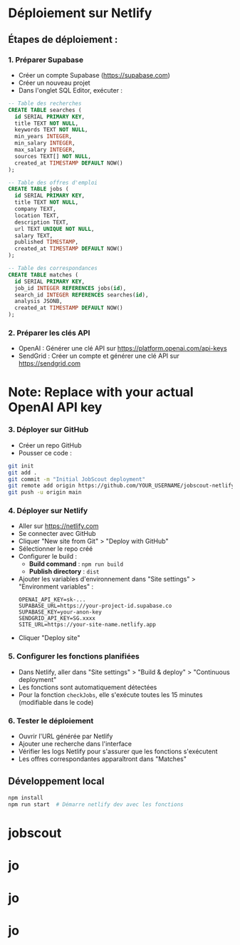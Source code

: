 # Déploiement sur Netlify

## Étapes de déploiement :

### 1. Préparer Supabase
- Créer un compte Supabase (https://supabase.com)
- Créer un nouveau projet
- Dans l'onglet SQL Editor, exécuter :
```sql
-- Table des recherches
CREATE TABLE searches (
  id SERIAL PRIMARY KEY,
  title TEXT NOT NULL,
  keywords TEXT NOT NULL,
  min_years INTEGER,
  min_salary INTEGER,
  max_salary INTEGER,
  sources TEXT[] NOT NULL,
  created_at TIMESTAMP DEFAULT NOW()
);

-- Table des offres d'emploi
CREATE TABLE jobs (
  id SERIAL PRIMARY KEY,
  title TEXT NOT NULL,
  company TEXT,
  location TEXT,
  description TEXT,
  url TEXT UNIQUE NOT NULL,
  salary TEXT,
  published TIMESTAMP,
  created_at TIMESTAMP DEFAULT NOW()
);

-- Table des correspondances
CREATE TABLE matches (
  id SERIAL PRIMARY KEY,
  job_id INTEGER REFERENCES jobs(id),
  search_id INTEGER REFERENCES searches(id),
  analysis JSONB,
  created_at TIMESTAMP DEFAULT NOW()
);
```

### 2. Préparer les clés API
- OpenAI : Générer une clé API sur https://platform.openai.com/api-keys
- SendGrid : Créer un compte et générer une clé API sur https://sendgrid.com

# Note: Replace with your actual OpenAI API key

### 3. Déployer sur GitHub
- Créer un repo GitHub
- Pousser ce code :
```bash
git init
git add .
git commit -m "Initial JobScout deployment"
git remote add origin https://github.com/YOUR_USERNAME/jobscout-netlify.git
git push -u origin main
```

### 4. Déployer sur Netlify
- Aller sur https://netlify.com
- Se connecter avec GitHub
- Cliquer "New site from Git" > "Deploy with GitHub"
- Sélectionner le repo créé
- Configurer le build :
  - **Build command** : `npm run build`
  - **Publish directory** : `dist`
- Ajouter les variables d'environnement dans "Site settings" > "Environment variables" :
  ```
  OPENAI_API_KEY=sk-...
  SUPABASE_URL=https://your-project-id.supabase.co
  SUPABASE_KEY=your-anon-key
  SENDGRID_API_KEY=SG.xxxx
  SITE_URL=https://your-site-name.netlify.app
  ```
- Cliquer "Deploy site"

### 5. Configurer les fonctions planifiées
- Dans Netlify, aller dans "Site settings" > "Build & deploy" > "Continuous deployment"
- Les fonctions sont automatiquement détectées
- Pour la fonction `checkJobs`, elle s'exécute toutes les 15 minutes (modifiable dans le code)

### 6. Tester le déploiement
- Ouvrir l'URL générée par Netlify
- Ajouter une recherche dans l'interface
- Vérifier les logs Netlify pour s'assurer que les fonctions s'exécutent
- Les offres correspondantes apparaîtront dans "Matches"

## Développement local
```bash
npm install
npm run start  # Démarre netlify dev avec les fonctions
```
# jobscout
# jo
# jo
# jo
